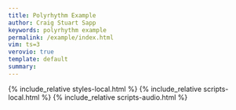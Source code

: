 ```yaml
---
title: Polyrhythm Example
author: Craig Stuart Sapp
keywords: polyrhythm example
permalink: /example/index.html
vim: ts=3
verovio: true
template: default
summary:
---
```


{% include_relative styles-local.html %}
{% include_relative scripts-local.html %}
{% include_relative scripts-audio.html %}

<div class="sticky" style="position:sticky !important; position: -webkit-sticky; top:20px !important;" title="Click to go to previous example" id="previous-example">
	<i class="navigate glyphicon glyphicon-arrow-left"></i>
</div>

<div class="sticky" style="position:sticky !important; position: -webkit-sticky; top:20px !important;" title="Click to go to next example" id="next-example">
	<i class="navigate glyphicon glyphicon-arrow-right"></i>
</div>

<div style="margin-top:20px;" id="example"></div>

<span id="vbutton"></span>
<script type="text/x-humdrum" id="example-notation"></script>

